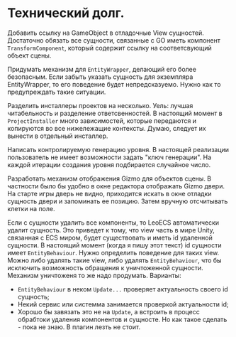 # Технический долг.

Добавить ссылку на GameObject в отладочные View сущностей. Достаточно обязать
все сущности, связанные с GO иметь компонент `TransformComponent`, который
содержит ссылку на соответсвующий объект сцены.

Придумать механизм для `EntityWrapper`, делающий его более безопасным. Если
забыть указать сущность для экземпляра EntityWrapper, то его поведение будет
непредсказуемо. Нужно как то предупреждать такие ситуации.

Разделить инсталлеры проектов на несколько. Уель: лучшая читабельность и
разделение ответсвенностей. В настоящий момент в `ProjectInstaller` много
зависимостей, которые передаются и копируются во все нижележащие контексты.
Думаю, следует их вынести в отдельный инсталлер.

Написать контролируемую генерацию уровня. В настоящей реализации пользователь не
имеет возможности задать "ключ генерации". На каждой итерации создания уровня
подбирается случайное число.

Разработать механизм отображения Gizmo для объектов сцены. В частности было бы
удобно в окне редактора отображать Gizmo двери. На старте игры дверь не видно,
приходится искать в окне отладки сущность двери и запоминать ее позицию. Затем
вручную отсчитывать клетки на поле.

Если с сущности удалить все компоненты, то LeoECS автоматически удалит сущность.
Это приведет к тому, что view часть в мире Unity, связанная с ECS миром, будет
существовать и иметь id удаленной сущности. В настоящий момент (когда я пишу
этот текст) id сущности имеет `EntityBehaviour`. Нужно определить поведение для
таких view. Можно либо удалять такие view, либо удалять `EntityBehaviour`, что
бы исключить возможность обращения к уничтоженной сущности. Механизм уничтоженя
то же надо продумать.
Варианты:
- `EntityBehaviour` в неком `Update...` проверяет актуальность своего id
	сущность;
- Некий сервис или системма занимается проверкой актуальности id;
- Хорошо бы завязать это не на `Update`, а встроить в процесс обрабтоки удаления
	компонентов и сущносте. Но как такое сделать - пока не знаю. В плагин лезть не
	стоит.
